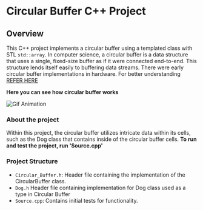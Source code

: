 # Circular Buffer C++ Project

## Overview
This C++ project implements a circular buffer using a templated class with STL `std::array`. In computer science, a circular buffer is a data structure that uses a single, fixed-size buffer as if it were connected end-to-end. This structure lends itself easily to buffering data streams. There were early circular buffer implementations in hardware. For better understanding [REFER HERE](https://en.wikipedia.org/wiki/Circular_buffer)

**Here you can see how circular buffer works**

![Gif Animation](https://upload.wikimedia.org/wikipedia/commons/f/fd/Circular_Buffer_Animation.gif?20151201184218)

### About the project
Within this project, the circular buffer utilizes intricate data within its cells, such as the Dog class that contains inside of the circular buffer cells. **To run and test the project, run 'Source.cpp'**
### Project Structure
- `Circular_Buffer.h`: Header file containing the implementation of the CircularBuffer class.
- `Dog.h` Header file containing implementation for Dog class used as a type in Circular Buffer
- `Source.cpp`: Contains initial tests for functionality.

